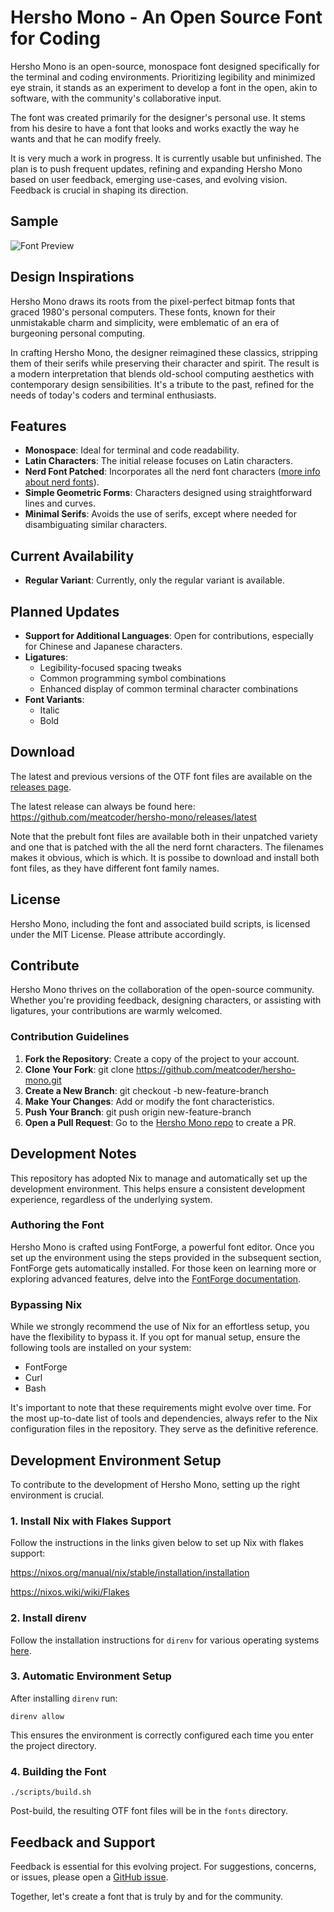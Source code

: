# Hersho Mono - An Open Source Font for Coding

Hersho Mono is an open-source, monospace font designed specifically for the terminal and coding environments. Prioritizing legibility and minimized eye strain, it stands as an experiment to develop a font in the open, akin to software, with the community's collaborative input.

The font was created primarily for the designer's personal use. It stems from his desire to have a font that looks and works exactly the way he wants and that he can modify freely.

It is very much a work in progress. It is currently usable but unfinished. The plan is to push frequent updates, refining and expanding Hersho Mono based on user feedback, emerging use-cases, and evolving vision. Feedback is crucial in shaping its direction.

## Sample

![Font Preview](https://github.com/meatcoder/hersho-mono/releases/latest/download/HershoMonoNF-Regular.png)

## Design Inspirations

Hersho Mono draws its roots from the pixel-perfect bitmap fonts that graced 1980's personal computers. These fonts, known for their unmistakable charm and simplicity, were emblematic of an era of burgeoning personal computing.

In crafting Hersho Mono, the designer reimagined these classics, stripping them of their serifs while preserving their character and spirit. The result is a modern interpretation that blends old-school computing aesthetics with contemporary design sensibilities. It's a tribute to the past, refined for the needs of today's coders and terminal enthusiasts.

## Features

- **Monospace**: Ideal for terminal and code readability.
- **Latin Characters**: The initial release focuses on Latin characters.
- **Nerd Font Patched**: Incorporates all the nerd font characters ([more info about nerd fonts](https://github.com/ryanoasis/nerd-fonts)).
- **Simple Geometric Forms**: Characters designed using straightforward lines and curves.
- **Minimal Serifs**: Avoids the use of serifs, except where needed for disambiguating similar characters.

## Current Availability

- **Regular Variant**: Currently, only the regular variant is available.

## Planned Updates

- **Support for Additional Languages**: Open for contributions, especially for Chinese and Japanese characters.
- **Ligatures**: 
  - Legibility-focused spacing tweaks
  - Common programming symbol combinations
  - Enhanced display of common terminal character combinations
- **Font Variants**:
  - Italic
  - Bold
 
## Download

The latest and previous versions of the OTF font files are available on the [releases page](https://github.com/meatcoder/hersho-mono/releases).

The latest release can always be found here: https://github.com/meatcoder/hersho-mono/releases/latest

Note that the prebult font files are available both in their unpatched variety and one that is patched with the all the nerd fornt characters. The filenames makes it obvious, which is which. It is possibe to download and install both font files, as they have different font family names. 

## License

Hersho Mono, including the font and associated build scripts, is licensed under the MIT License. Please attribute accordingly.

## Contribute

Hersho Mono thrives on the collaboration of the open-source community. Whether you're providing feedback, designing characters, or assisting with ligatures, your contributions are warmly welcomed.

### Contribution Guidelines

1. **Fork the Repository**: Create a copy of the project to your account.
2. **Clone Your Fork**: 
    git clone https://github.com/meatcoder/hersho-mono.git
3. **Create a New Branch**: 
    git checkout -b new-feature-branch
4. **Make Your Changes**: Add or modify the font characteristics.
5. **Push Your Branch**: 
    git push origin new-feature-branch
6. **Open a Pull Request**: Go to the [Hersho Mono repo](https://github.com/meatcoder/hersho-mono) to create a PR.

## Development Notes

This repository has adopted Nix to manage and automatically set up the development environment. This helps ensure a consistent development experience, regardless of the underlying system.

### Authoring the Font

Hersho Mono is crafted using FontForge, a powerful font editor. Once you set up the environment using the steps provided in the subsequent section, FontForge gets automatically installed. For those keen on learning more or exploring advanced features, delve into the [FontForge documentation](https://fontforge.org/docs/).

### Bypassing Nix

While we strongly recommend the use of Nix for an effortless setup, you have the flexibility to bypass it. If you opt for manual setup, ensure the following tools are installed on your system:

- FontForge
- Curl
- Bash

It's important to note that these requirements might evolve over time. For the most up-to-date list of tools and dependencies, always refer to the Nix configuration files in the repository. They serve as the definitive reference.


## Development Environment Setup

To contribute to the development of Hersho Mono, setting up the right environment is crucial.

### 1. Install Nix with Flakes Support

Follow the instructions in the links given below to set up Nix with flakes support:

https://nixos.org/manual/nix/stable/installation/installation

https://nixos.wiki/wiki/Flakes

### 2. Install direnv

Follow the installation instructions for `direnv` for various operating systems [here](https://direnv.net/docs/installation.html).

### 3. Automatic Environment Setup

After installing `direnv` run:

    direnv allow

This ensures the environment is correctly configured each time you enter the project directory.

### 4. Building the Font
    ./scripts/build.sh
Post-build, the resulting OTF font files will be in the `fonts` directory.


## Feedback and Support

Feedback is essential for this evolving project. For suggestions, concerns, or issues, please open a [GitHub issue](https://github.com/meatcoder/hersho-mono/issues).

Together, let's create a font that is truly by and for the community.
